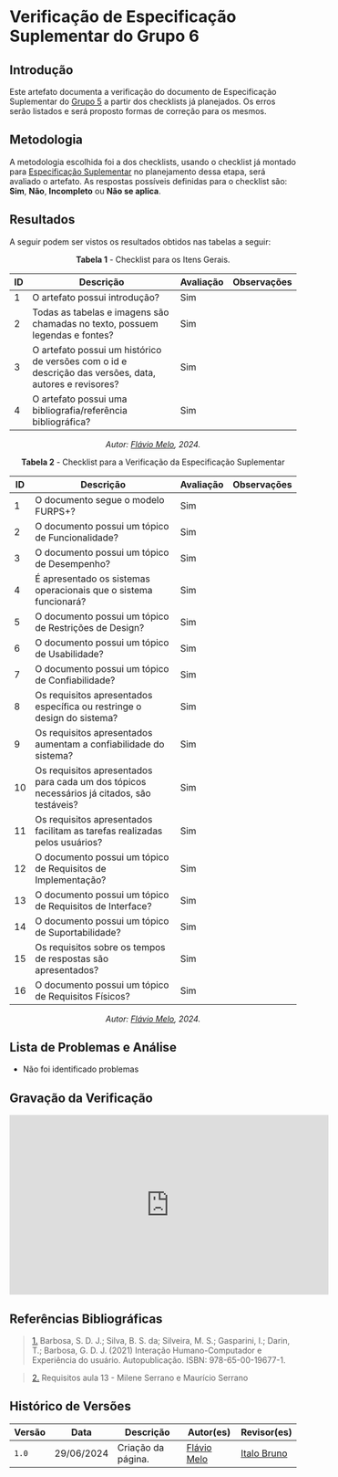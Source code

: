 # Verificação de Especificação Suplementar do Grupo 6

## Introdução

Este artefato documenta a verificação do documento de Especificação Suplementar do [Grupo 5](https://requisitos-de-software.github.io/2024.1-Sinesp_Cidadao/) a partir dos checklists já planejados. Os erros serão listados e será proposto formas de correção para os mesmos.


## Metodologia

A metodologia escolhida foi a dos checklists, usando o checklist já montado para [Especificação Suplementar](https://requisitos-de-software.github.io/2024.1-Sinesp_Cidadao/Verificacao/Grupo5/entrega3/planejamento_entr_3/) no planejamento dessa etapa, será avaliado o artefato. As respostas possíveis definidas para o checklist são:
**Sim**, **Não**, **Incompleto** ou **Não se aplica**.


## Resultados

A seguir podem ser vistos os resultados obtidos nas tabelas a seguir: 

<center>

**Tabela 1** - Checklist para os Itens Gerais.

| ID  | Descrição                                                                                              | Avaliação | Observações |
| --- | ------------------------------------------------------------------------------------------------------ | --------- | ----------- |
| 1   | O artefato possui introdução?                                                                          |   Sim        |             |
| 2   | Todas as tabelas e imagens são chamadas no texto, possuem legendas e fontes?                                      |  Sim         |             |
| 3   | O artefato possui um histórico de versões com o id e descrição das versões, data, autores e revisores? |   Sim        |             |
| 4   |     O artefato possui uma bibliografia/referência bibliográfica?                            |   Sim        |             |


_Autor: [Flávio Melo](https://github.com/flavioovatsug), 2024._

</center>

<center>


**Tabela 2** - Checklist para a Verificação da Especificação Suplementar

| ID   | Descrição                                                                                         | Avaliação | Observações |
| ---- | ------------------------------------------------------------------------------------------------- | --------- | ----------- |
| 1    | O documento segue o modelo FURPS+?                                                                |      Sim     |             |
| 2   | O documento possui um tópico de Funcionalidade?                                                   |      Sim     |             |
| 3   | O documento possui um tópico de Desempenho?                                                       |    Sim       |             |
| 4 | É apresentado os sistemas operacionais que o sistema funcionará?                                  |      Sim     |             |
| 5   | O documento possui um tópico de Restrições de Design?                                             |  Sim         |             |
| 6   | O documento possui um tópico de Usabilidade?                                                      |     Sim      |             |
| 7   | O documento possui um tópico de Confiabilidade?                                                   |      Sim     |             |
| 8 | Os requisitos apresentados específica ou restringe o design do sistema?                           |    Sim       |             |
|9 | Os requisitos apresentados aumentam a confiabilidade do sistema?                                  |  Sim         |             |
| 10  | Os requisitos apresentados para cada um dos tópicos necessários já citados, são testáveis?                                                         |   Sim        |             |
| 11  | Os requisitos apresentados facilitam as tarefas realizadas pelos usuários?                        |   Sim        |             |
| 12   | O documento possui um tópico de Requisitos de Implementação?                                      |    Sim       |             |
| 13   | O documento possui um tópico de Requisitos de Interface?                                          |  Sim         |             |
| 14   | O documento possui um tópico de Suportabilidade?                                                  |    Sim       |             |
| 15 | Os requisitos sobre os tempos de respostas são apresentados?                                      |  Sim         |             |
| 16   | O documento possui um tópico de Requisitos Físicos?                                               |        Sim   |             |



_Autor: [Flávio Melo](https://github.com/flavioovatsug), 2024._

</center>



## Lista de Problemas e Análise 

- Não foi identificado problemas

## Gravação da Verificação  
<center>
<iframe width="560" height="315" src="https://www.youtube.com/embed/KtQvdwuilic?si=yFJq_BSbGBSF0_Kn" title="YouTube video player" frameborder="0" allow="accelerometer; autoplay; clipboard-write; encrypted-media; gyroscope; picture-in-picture; web-share" referrerpolicy="strict-origin-when-cross-origin" allowfullscreen></iframe>
</center>

## Referências Bibliográficas

> <a id="FTF1Ref" href="#FTF1">1.</a>  Barbosa, S. D. J.; Silva, B. S. da; Silveira, M. S.; Gasparini, I.; Darin, T.; Barbosa, G. D. J. (2021)
Interação Humano-Computador e Experiência do usuário. Autopublicação. ISBN: 978-65-00-19677-1.

> <a id="FTF2Ref" href="#FTF2">2.</a> Requisitos aula 13 - Milene Serrano e Maurício Serrano


## Histórico de Versões

| Versão | Data       | Descrição                                   | Autor(es)                                        | Revisor(es)                                      |
| ------ | ---------- | ------------------------------------------- | ------------------------------------------------ | ------------------------------------------------ |
| `1.0`  | 29/06/2024 | Criação da página.                          | [Flávio Melo](https://github.com/flavioovatsug) | [Italo Bruno](https://github.com/Italobrunom) |